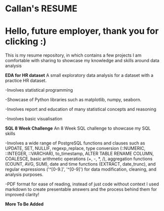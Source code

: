 # Callan's RESUME
# Hello, future employer, thank you for clicking :)
This is my resume repository, in which contains a few projects I am comfortable with sharing to showcase my knowledge and skills around data analysis

__EDA for HR dataset__
A small exploratory data analysis for a dataset with a practice HR dataset.

-Involves statistical programming

-Showcase of Python libraries such as matplotlib, numpy, seaborn.

-Involves report and education of many statistical concepts and reasoning

-Involves basic visualisation

__SQL 8 Week Challenge__
An 8 Week SQL challenge to showcase my SQL skills

-Involves a wide range of PostgreSQL functions and clauses such as UPDATE, SET, NULLIF, regexp_replace, type conversion (::NUMERIC, ::INTEGER, ::VARCHAR), to_timestamp, ALTER TABLE RENAME COLUMN, COALESCE, basic arithmetic operations (+, -, *, /), aggregation functions (COUNT, AVG, SUM), date and time functions (EXTRACT, date_trunc), and regular expressions ('^[0-9.]', '^[0-9]') for data modification, cleaning, and analysis purposes. 

-PDF format for ease of reading, instead of just code without context I used markdown to create presentable answers and the process behind them for improved clarity!

__More To Be Added__
